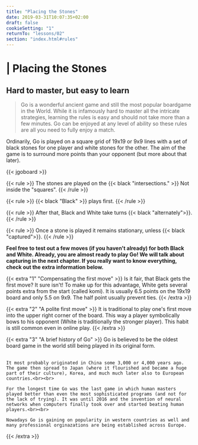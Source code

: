 ```yaml
---
title: "Placing the Stones"
date: 2019-03-31T10:07:35+02:00
draft: false
cookieSetting: "1"
returnTo: "lessons/02"
section: "index.html#rules"
---
```


# | Placing the Stones
## Hard to master, but easy to learn

> Go is a wonderful ancient game and still the most popular boardgame in the World. While it is infamously hard to master all the intricate strategies, learning the rules is easy and should not take more than a few minutes. Go can be enjoyed at any level of ability so these rules are all you need to fully enjoy a match.

Ordinarily, Go is played on a square grid of 19x19 or 9x9 lines with a set of black stones for one player and white stones for the other. The aim of the game is to surround more points than your opponent (but more about that later).

{{< jgoboard >}}

{{< rule >}}
The stones are played on the {{< black "intersections." >}} Not inside the "squares".
{{< /rule >}}

{{< rule >}}
{{< black "Black" >}} plays first.
{{< /rule >}}

{{< rule >}}
After that, Black and White take turns {{< black "alternately">}}.
{{< /rule >}}

{{< rule >}}
Once a stone is played it remains stationary, unless {{< black "captured">}}.
{{< /rule >}}

**Feel free to test out a few moves (if you haven't already) for both Black and White. Already, you are almost ready to play Go! We will talk about capturing in the next chapter.
If you really want to know everything, check out the extra information below.**


{{< extra "1" "Compensating the first move" >}}
	Is it fair, that Black gets the first move? It sure isn't! To make up for this advantage, White gets several points extra from the start (called komi). 
    It is usually 6.5 points on the 19x19 board and only 5.5 on 9x9. The half point usually prevent ties.
{{< /extra >}}

{{< extra "2" "A polite first move" >}}
	It is traditional to play one's first move into the upper right corner of the board. This way a player symbolically bows to his opponent (White is traditionally the stronger player). This habit is still common even in online play.
{{< /extra >}}

{{< extra "3" "A brief history of Go" >}}
	Go is believed to be the oldest board game in the world still being played in its original form.<br><br>
	
	It most probably originated in China some 3,000 or 4,000 years ago. The game then spread to Japan (where it flourished and became a huge part of their culture), Korea, and much much later also to European countries.<br><br>
	
	For the longest time Go was the last game in which human masters played better than even the most sophisticated programs (and not for the lack of trying). It was until 2016 and the invention of neural networks when computers finally took over and started beating human players.<br><br>
	
	Nowadays Go is gaining on popularity in western countries as well and many professional orginazations are being established across Europe.
{{< /extra >}}